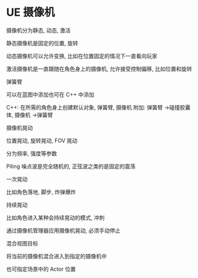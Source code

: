 # UE 摄像机

摄像机分为静态, 动态, 激活

静态摄像机是固定的位置, 旋转

动态摄像机可以允许变换, 比如在位置固定的情况下一直看向玩家

激活摄像机是一直跟随在角色身上的摄像机, 允许接受控制偏移, 比如位置和旋转

弹簧臂

可以在蓝图中添加也可在 C++ 中添加

C++: 在所需的角色身上创建默认对象, 弹簧臂, 摄像机 附加: 弹簧臂 ->碰撞胶囊体, 摄像机 ->弹簧臂

摄像机晃动

位置晃动, 旋转晃动, FOV 晃动

分为频率, 强度等参数

Piling 噪点波是完全随机的, 正弦波之类的是固定的震荡

一次晃动

比如角色落地, 脚步, 炸弹爆炸

持续晃动

比如角色进入某种会持续晃动的模式, 冲刺

通过摄像机管理器应用摄像机晃动, 必须手动停止

混合视图目标

将当前的摄像机混合进入到指定的摄像机中

也可指定场景中的 Actor 位置
